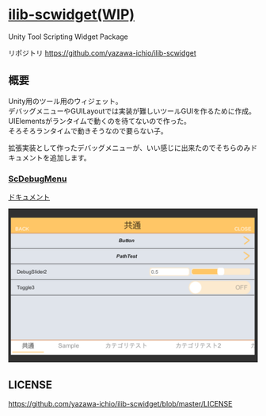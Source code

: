 # [ilib-scwidget(WIP)](https://github.com/yazawa-ichio/ilib-scwidget)

Unity Tool Scripting Widget Package

リポジトリ https://github.com/yazawa-ichio/ilib-scwidget

## 概要
Unity用のツール用のウィジェット。  
デバッグメニューやGUILayoutでは実装が難しいツールGUIを作るために作成。  
UIElementsがランタイムで動くのを待てないので作った。  
そろそろランタイムで動きそうなので要らない子。  

拡張実装として作ったデバッグメニューが、いい感じに出来たのでそちらのみドキュメントを追加します。

### [ScDebugMenu](debug-menu.md)

[ドキュメント](debug-menu.md)

![サンプル画像](./debugmenu-sample.png) 

## LICENSE

https://github.com/yazawa-ichio/ilib-scwidget/blob/master/LICENSE